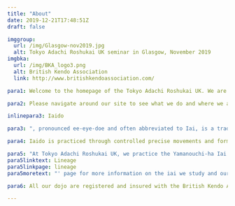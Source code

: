```yaml
---
title: "About"
date: 2019-12-21T17:48:51Z
draft: false

imggroup:
  url: /img/Glasgow-nov2019.jpg
  alt: Tokyo Adachi Roshukai UK seminar in Glasgow, November 2019
imgbka:
  url: /img/BKA_logo3.png
  alt: British Kendo Association
  link: http://www.britishkendoassociation.com/

para1: Welcome to the homepage of the Tokyo Adachi Roshukai UK. We are a non-profit making martial arts club established to help promote and practice the art of Iaido throughout the UK.

para2: Please navigate around our site to see what we do and where we are located. If you have any queries, please don't hesitate to send us an email or find us on Facebook.

inlinepara3: Iaido

para3: ", pronounced ee-eye-doe and often abbreviated to Iai, is a traditional Japanese martial art that is often translated as 'the art of drawing the sword', or 'the way of mental presence and immediate reaction'. At its most basic interpretation, Iaido emphasises being aware and capable of quickly drawing the sword and responding to a sudden attack from multiple opponents; however, like most traditional Japanese art forms there are multiple layers of detail and study involved that go beyond the obvious forms being practiced."

para4: Iaido is practiced through controlled precise movements and forms which are taught as individual techniques called kata. Although Iaido is generally practised as non-contact consisting of solo kata against imaginary opponents, there are also forms that require pair-work with bokuto (wooden swords), and  there are more advanced forms that involve grappling techniques.

para5: "At Tokyo Adachi Roshukai UK, we practice the Yamanouchi-ha Iai of Muso Jikiden Eishin Ryu. However, our syllabus also includes the standardised set of twelve iaido forms formulated by the All Japan Kendo Federation (Zen Nippon Kendo Renmei, ZNKR) that are taught within a number of Iaido/Kendo federations to teach and promote iaido around the world. Please see the '"
para5linktext: Lineage
para5linkpage: lineage
para5moretext: "' page for more information on the iai we study and our lineage."

para6: All our dojo are registered and insured with the British Kendo Association (BKA), which is the official governing body for Iaido in the UK.

---
```


